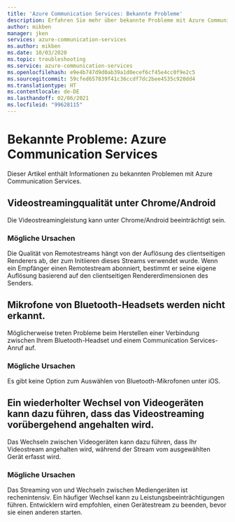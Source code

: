 ```yaml
---
title: 'Azure Communication Services: Bekannte Probleme'
description: Erfahren Sie mehr über bekannte Probleme mit Azure Communication Services.
author: mikben
manager: jken
services: azure-communication-services
ms.author: mikben
ms.date: 10/03/2020
ms.topic: troubleshooting
ms.service: azure-communication-services
ms.openlocfilehash: e9e4b747d9d0ab39a1d0ecef6cf45e4cc0f9e2c5
ms.sourcegitcommit: 59cfed657839f41c36ccdf7dc2bee4535c920dd4
ms.translationtype: HT
ms.contentlocale: de-DE
ms.lasthandoff: 02/06/2021
ms.locfileid: "99628115"
---
```

# <a name="known-issues-azure-communication-services"></a>Bekannte Probleme: Azure Communication Services

Dieser Artikel enthält Informationen zu bekannten Problemen mit Azure Communication Services.

## <a name="video-streaming-quality-on-chromeandroid"></a>Videostreamingqualität unter Chrome/Android 

Die Videostreamingleistung kann unter Chrome/Android beeinträchtigt sein.

### <a name="possible-causes"></a>Mögliche Ursachen
Die Qualität von Remotestreams hängt von der Auflösung des clientseitigen Renderers ab, der zum Initiieren dieses Streams verwendet wurde. Wenn ein Empfänger einen Remotestream abonniert, bestimmt er seine eigene Auflösung basierend auf den clientseitigen Rendererdimensionen des Senders.

## <a name="bluetooth-headset-microphones-are-not-detected"></a>Mikrofone von Bluetooth-Headsets werden nicht erkannt.

Möglicherweise treten Probleme beim Herstellen einer Verbindung zwischen Ihrem Bluetooth-Headset und einem Communication Services-Anruf auf.

### <a name="possible-causes"></a>Mögliche Ursachen
Es gibt keine Option zum Auswählen von Bluetooth-Mikrofonen unter iOS.


## <a name="repeatedly-switching-video-devices-may-cause-video-streaming-to-temporarily-stop"></a>Ein wiederholter Wechsel von Videogeräten kann dazu führen, dass das Videostreaming vorübergehend angehalten wird.

Das Wechseln zwischen Videogeräten kann dazu führen, dass Ihr Videostream angehalten wird, während der Stream vom ausgewählten Gerät erfasst wird.

### <a name="possible-causes"></a>Mögliche Ursachen
Das Streaming von und Wechseln zwischen Mediengeräten ist rechenintensiv. Ein häufiger Wechsel kann zu Leistungsbeeinträchtigungen führen. Entwicklern wird empfohlen, einen Gerätestream zu beenden, bevor sie einen anderen starten.
